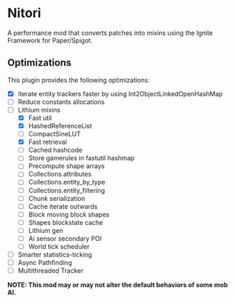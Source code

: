 # Nitori
A performance mod that converts patches into mixins using the Ignite Framework for Paper/Spigot.

## Optimizations
This plugin provides the following optimizations:
- [x] Iterate entity trackers faster by using Int2ObjectLinkedOpenHashMap
- [ ] Reduce constants allocations
- [ ] Lithium mixins
  - [x] Fast util
  - [x] HashedReferenceList
  - [ ] CompactSineLUT
  - [x] Fast retrieval
  - [ ] Cached hashcode
  - [ ] Store gamerules in fastutil hashmap
  - [ ] Precompute shape arrays
  - [ ] Collections.attributes
  - [ ] Collections.entity_by_type 
  - [ ] Collections.entity_filtering 
  - [ ] Chunk serialization
  - [ ] Cache iterate outwards
  - [ ] Block moving block shapes
  - [ ] Shapes blockstate cache
  - [ ] Lithium gen
  - [ ] Ai sensor secondary POI
  - [ ] World tick scheduler
- [ ] Smarter statistics-ticking
- [ ] Async Pathfinding
- [ ] Multithreaded Tracker

**NOTE: This mod may or may not alter the default behaviors of some mob AI.**
